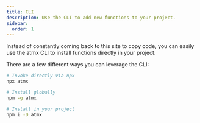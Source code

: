 ```yaml
---
title: CLI
description: Use the CLI to add new functions to your project.
sidebar:
  order: 1
---
```


Instead of constantly coming back to this site to copy code, you can easily use the atmx CLI to install functions directly in your project.

There are a few different ways you can leverage the CLI:

```bash
# Invoke directly via npx
npx atmx

# Install globally
npm -g atmx

# Install in your project
npm i -D atmx
```
